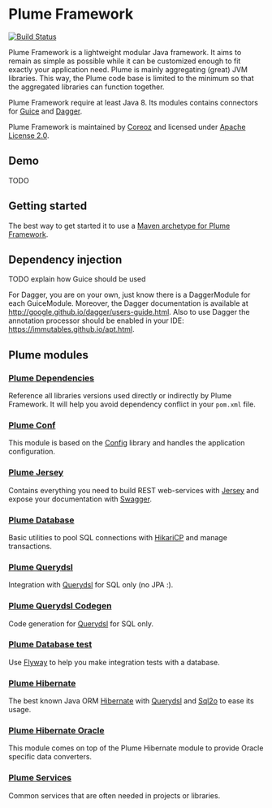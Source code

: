 Plume Framework
===============

[![Build Status](https://travis-ci.org/Coreoz/Plume.svg?branch=master)](https://travis-ci.org/Coreoz/Plume)

Plume Framework is a lightweight modular Java framework. It aims to remain as simple as possible while it can be customized 
enough to fit exactly your application need.
Plume is mainly aggregating (great) JVM libraries. This way, the Plume code base is limited to the minimum
so that the aggregated libraries can function together.  

Plume Framework require at least Java 8. Its modules contains connectors for
[Guice](https://github.com/google/guice) and [Dagger](https://github.com/google/dagger).

Plume Framework is maintained by [Coreoz](http://coreoz.com/)
and licensed under [Apache License 2.0](http://www.apache.org/licenses/LICENSE-2.0).

Demo
----

TODO

Getting started
---------------

The best way to get started it to use a
[Maven archetype for Plume Framework](https://github.com/Coreoz/Plume-archetypes).

Dependency injection
--------------------
TODO explain how Guice should be used

For Dagger, you are on your own, just know there is a DaggerModule for each GuiceModule.
Moreover, the Dagger documentation is available at <http://google.github.io/dagger/users-guide.html>.
Also to use Dagger the annotation processor should be enabled in your IDE: <https://immutables.github.io/apt.html>.

Plume modules
-------------

### [Plume Dependencies](plume-dependencies/)

Reference all libraries versions used directly or indirectly by Plume Framework.
It will help you avoid dependency conflict in your `pom.xml` file.

### [Plume Conf](plume-conf/)

This module is based on the [Config](https://github.com/typesafehub/config) library
and handles the application configuration.

### [Plume Jersey](plume-web-jersey/)

Contains everything you need to build REST web-services with [Jersey](https://jersey.java.net/)
and expose your documentation with [Swagger](http://swagger.io/).

### [Plume Database](plume-db/)

Basic utilities to pool SQL connections with [HikariCP](https://github.com/brettwooldridge/HikariCP)
and manage transactions.

### [Plume Querydsl](plume-db-querydsl/)

Integration with [Querydsl](https://github.com/querydsl/querydsl/tree/master/querydsl-sql)
for SQL only (no JPA :).

### [Plume Querydsl Codegen](plume-db-querydsl-codegen/)

Code generation for [Querydsl](https://github.com/querydsl/querydsl/tree/master/querydsl-sql)
for SQL only.

### [Plume Database test](plume-db-test/)

Use [Flyway](https://flywaydb.org/) to help you make integration tests with a database.

### [Plume Hibernate](plume-db-hibernate/)

The best known Java ORM [Hibernate](http://hibernate.org/)
with [Querydsl](https://github.com/querydsl/querydsl/tree/master/querydsl-jpa)
and [Sql2o](http://www.sql2o.org/) to ease its usage.

### [Plume Hibernate Oracle](plume-db-hibernate-oracle/)

This module comes on top of the Plume Hibernate module to provide Oracle specific data converters.

### [Plume Services](plume-services/)

Common services that are often needed in projects or libraries.
